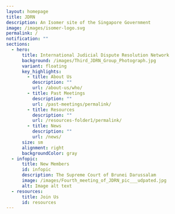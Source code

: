 ```yaml
---
layout: homepage
title: JDRN
description: An Isomer site of the Singapore Government
image: /images/isomer-logo.svg
permalink: /
notification: ""
sections:
  - hero:
      title: International Judicial Dispute Resolution Network
      background: /images/Third_JDRN_Group_Photograph.jpg
      variant: floating
      key_highlights:
        - title: About Us
          description: ""
          url: /about-us/who/
        - title: Past Meetings
          description: ""
          url: /past-meetings/permalink/
        - title: Resources
          description: ""
          url: /resources-folder1/permalink/
        - title: News
          description: ""
          url: /news/
      size: sm
      alignment: right
      backgroundColor: gray
  - infopic:
      title: New Members
      id: infopic
      description: The Supreme Court of Brunei Darussalam
      image: /images/Fourth_meeting_of_JDRN_pic___udpated.jpg
      alt: Image alt text
  - resources:
      title: Join Us
      id: resources
---
```

